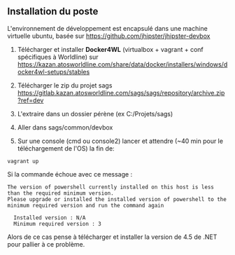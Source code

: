 ## Installation du poste

L'environnement de développement est encapsulé dans une machine virtuelle ubuntu, basée sur
https://github.com/jhipster/jhipster-devbox

1. Télécharger et installer **Docker4WL** (virtualbox + vagrant + conf spécifiques à Worldline) sur https://kazan.atosworldline.com/share/data/docker/installers/windows/docker4wl-setups/stables

2. Télécharger le zip du projet sags https://gitlab.kazan.atosworldline.com/sags/sags/repository/archive.zip?ref=dev

3. L'extraire dans un dossier pérène (ex C:/Projets/sags)

4. Aller dans sags/common/devbox

5. Sur une console (cmd ou console2) lancer et attendre (~40 min pour le téléchargement de l'OS) la fin de:
```
vagrant up
```
Si la commande échoue avec ce message : 
````
The version of powershell currently installed on this host is less than the required minimum version. 
Please upgrade or installed the installed version of powershell to the minimum required version and run the command again

  Installed version : N/A
  Minimum required version : 3
````

Alors de ce cas pense à télécharger et installer la version de 4.5 de .NET pour pallier à ce problème.
